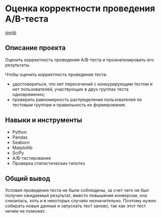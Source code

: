 # Оценка корректности проведения A/B-теста

[ipynb](https://github.com/MSH77/Portfolio/blob/main/Project%2015/A%20B%20%D1%82%D0%B5%D1%81%D1%82%D0%B8%D1%80%D0%BE%D0%B2%D0%B0%D0%BD%D0%B8%D0%B5.ipynb)

## Описание проекта

Оценить корректность проведения A/B-теста и проанализировать его результаты.

Чтобы оценить корректность проведения теста:

- удостовериться, что нет пересечений с конкурирующим тестом и нет пользователей, участвующих в двух группах теста одновременно;
- проверить равномерность распределения пользователей по тестовым группам и правильность их формирования.

## Навыки и инструменты

- Python
- Pandas
- Seaborn
- Matplotlib
- SciPy
- A/B-тестирование
- Проверка статистических гипотез


## Общий вывод

Условия проведения теста не были соблюдены, за счет чего не был получен ожидаемый результат, вместо повышения конверсии, она снизилась, хоть и в некоторых случаях незначительно. Поэтому нужно собирать новые данные и запускать тест заново, так как этот тест ничем не поможет.
